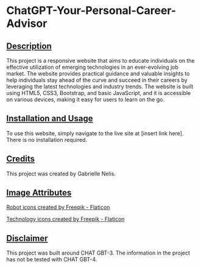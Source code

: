 # ChatGPT-Your-Personal-Career-Advisor

## <u>**Description**</u>

This project is a responsive website that aims to educate individuals on the effective utilization of emerging technologies in an ever-evolving job market. The website provides practical guidance and valuable insights to help individuals stay ahead of the curve and succeed in their careers by leveraging the latest technologies and industry trends. The website is built using HTML5, CSS3, Bootstrap, and basic JavaScript, and it is accessible on various devices, making it easy for users to learn on the go.

## <u>**Installation and Usage**</u>

To use this website, simply navigate to the live site at [insert link here]. There is no installation required.

## <u>**Credits**</u>

This project was created by Gabrielle Nelis. 

## <u>**Image Attributes**</u>

<a href="https://www.flaticon.com/free-icons/robot" title="robot icons">Robot icons created by Freepik - Flaticon</a>

<a href="https://www.flaticon.com/free-icons/technology" title="technology icons">Technology icons created by Freepik - Flaticon</a>

## <u>**Disclaimer**</u>

This project was built around CHAT GBT-3. The information in the project has not be tested with CHAT GBT-4. 
